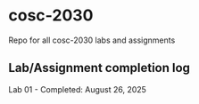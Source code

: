 # cosc-2030
Repo for all cosc-2030 labs and assignments

## Lab/Assignment completion log

Lab 01 - Completed: August 26, 2025
